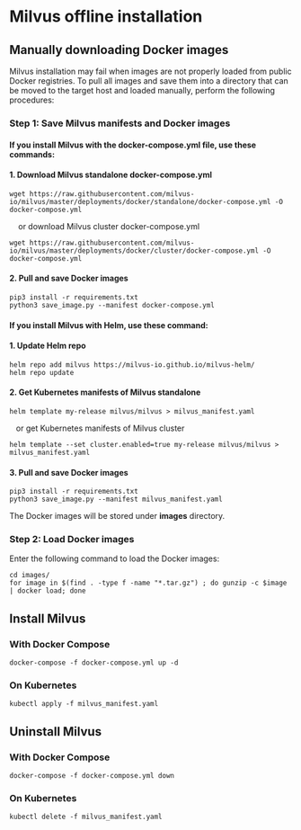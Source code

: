 # Milvus offline installation

## Manually downloading Docker images

Milvus installation may fail when images are not properly loaded from public Docker registries. To pull all images and save them into a directory that can be moved to the target host and loaded manually, perform the following procedures:

### Step 1: Save Milvus manifests and Docker images

#### If you install Milvus with the **docker-compose.yml** file, use these commands:

#### 1. Download Milvus standalone docker-compose.yml
```shell
wget https://raw.githubusercontent.com/milvus-io/milvus/master/deployments/docker/standalone/docker-compose.yml -O docker-compose.yml
```

&nbsp;&nbsp;&nbsp; or download Milvus cluster docker-compose.yml

```shell
wget https://raw.githubusercontent.com/milvus-io/milvus/master/deployments/docker/cluster/docker-compose.yml -O docker-compose.yml
```

#### 2. Pull and save Docker images
```shell
pip3 install -r requirements.txt
python3 save_image.py --manifest docker-compose.yml
```

#### If you install Milvus with **Helm**, use these command:
#### 1. Update Helm repo
```shell
helm repo add milvus https://milvus-io.github.io/milvus-helm/
helm repo update
```

#### 2. Get Kubernetes manifests of Milvus standalone
```shell
helm template my-release milvus/milvus > milvus_manifest.yaml
```

&nbsp;&nbsp;&nbsp;or get Kubernetes manifests of Milvus cluster

```shell
helm template --set cluster.enabled=true my-release milvus/milvus > milvus_manifest.yaml
```

#### 3. Pull and save Docker images
```shell
pip3 install -r requirements.txt
python3 save_image.py --manifest milvus_manifest.yaml
```

The Docker images will be stored under **images** directory.

### Step 2: Load Docker images
Enter the following command to load the Docker images:

```shell
cd images/
for image in $(find . -type f -name "*.tar.gz") ; do gunzip -c $image | docker load; done
```

## Install Milvus

### With Docker Compose

```shell
docker-compose -f docker-compose.yml up -d
```

### On Kubernetes

```shell
kubectl apply -f milvus_manifest.yaml
```

## Uninstall Milvus

### With Docker Compose

```shell
docker-compose -f docker-compose.yml down
```

### On Kubernetes

```shell
kubectl delete -f milvus_manifest.yaml
```
